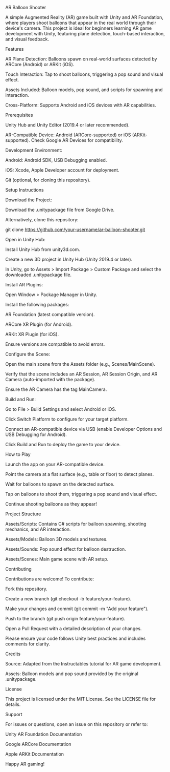 AR Balloon Shooter

A simple Augmented Reality (AR) game built with Unity and AR Foundation, where players shoot balloons that appear in the real world through their device's camera. This project is ideal for beginners learning AR game development with Unity, featuring plane detection, touch-based interaction, and visual feedback.

Features





AR Plane Detection: Balloons spawn on real-world surfaces detected by ARCore (Android) or ARKit (iOS).



Touch Interaction: Tap to shoot balloons, triggering a pop sound and visual effect.



Assets Included: Balloon models, pop sound, and scripts for spawning and interaction.



Cross-Platform: Supports Android and iOS devices with AR capabilities.

Prerequisites





Unity Hub and Unity Editor (2019.4 or later recommended).



AR-Compatible Device: Android (ARCore-supported) or iOS (ARKit-supported). Check Google AR Devices for compatibility.



Development Environment:





Android: Android SDK, USB Debugging enabled.



iOS: Xcode, Apple Developer account for deployment.



Git (optional, for cloning this repository).

Setup Instructions





Download the Project:





Download the .unitypackage file from Google Drive.



Alternatively, clone this repository:

git clone https://github.com/your-username/ar-balloon-shooter.git



Open in Unity Hub:





Install Unity Hub from unity3d.com.



Create a new 3D project in Unity Hub (Unity 2019.4 or later).



In Unity, go to Assets > Import Package > Custom Package and select the downloaded .unitypackage file.



Install AR Plugins:





Open Window > Package Manager in Unity.



Install the following packages:





AR Foundation (latest compatible version).



ARCore XR Plugin (for Android).



ARKit XR Plugin (for iOS).



Ensure versions are compatible to avoid errors.



Configure the Scene:





Open the main scene from the Assets folder (e.g., Scenes/MainScene).



Verify that the scene includes an AR Session, AR Session Origin, and AR Camera (auto-imported with the package).



Ensure the AR Camera has the tag MainCamera.



Build and Run:





Go to File > Build Settings and select Android or iOS.



Click Switch Platform to configure for your target platform.



Connect an AR-compatible device via USB (enable Developer Options and USB Debugging for Android).



Click Build and Run to deploy the game to your device.

How to Play





Launch the app on your AR-compatible device.



Point the camera at a flat surface (e.g., table or floor) to detect planes.



Wait for balloons to spawn on the detected surface.



Tap on balloons to shoot them, triggering a pop sound and visual effect.



Continue shooting balloons as they appear!

Project Structure





Assets/Scripts: Contains C# scripts for balloon spawning, shooting mechanics, and AR interaction.



Assets/Models: Balloon 3D models and textures.



Assets/Sounds: Pop sound effect for balloon destruction.



Assets/Scenes: Main game scene with AR setup.

Contributing

Contributions are welcome! To contribute:





Fork this repository.



Create a new branch (git checkout -b feature/your-feature).



Make your changes and commit (git commit -m "Add your feature").



Push to the branch (git push origin feature/your-feature).



Open a Pull Request with a detailed description of your changes.

Please ensure your code follows Unity best practices and includes comments for clarity.

Credits





Source: Adapted from the Instructables tutorial for AR game development.



Assets: Balloon models and pop sound provided by the original .unitypackage.

License

This project is licensed under the MIT License. See the LICENSE file for details.

Support

For issues or questions, open an issue on this repository or refer to:





Unity AR Foundation Documentation



Google ARCore Documentation



Apple ARKit Documentation

Happy AR gaming!

